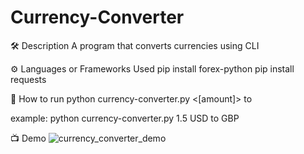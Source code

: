 # Currency-Converter

🛠️ Description
A program that converts currencies using CLI


⚙️ Languages or Frameworks Used
pip install forex-python
pip install requests


🌟 How to run
python currency-converter.py <[amount]> <BASE> to <DESTINATION>


example:
python currency-converter.py 1.5 USD to GBP


📺 Demo
![currency_converter_demo](https://github.com/Adhi9393/Currency-Converter/assets/151954414/3f7787b6-61cd-4a41-b610-ff5cddfa7ed1)
